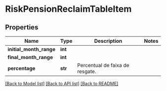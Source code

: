# RiskPensionReclaimTableItem

## Properties
Name | Type | Description | Notes
------------ | ------------- | ------------- | -------------
**initial_month_range** | **int** |  | 
**final_month_range** | **int** |  | 
**percentage** | **str** | Percentual de faixa de resgate. | 

[[Back to Model list]](../README.md#documentation-for-models) [[Back to API list]](../README.md#documentation-for-api-endpoints) [[Back to README]](../README.md)

